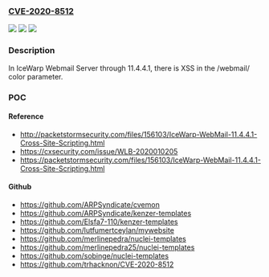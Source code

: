 ### [CVE-2020-8512](https://cve.mitre.org/cgi-bin/cvename.cgi?name=CVE-2020-8512)
![](https://img.shields.io/static/v1?label=Product&message=n%2Fa&color=blue)
![](https://img.shields.io/static/v1?label=Version&message=n%2Fa&color=blue)
![](https://img.shields.io/static/v1?label=Vulnerability&message=n%2Fa&color=brighgreen)

### Description

In IceWarp Webmail Server through 11.4.4.1, there is XSS in the /webmail/ color parameter.

### POC

#### Reference
- http://packetstormsecurity.com/files/156103/IceWarp-WebMail-11.4.4.1-Cross-Site-Scripting.html
- https://cxsecurity.com/issue/WLB-2020010205
- https://packetstormsecurity.com/files/156103/IceWarp-WebMail-11.4.4.1-Cross-Site-Scripting.html

#### Github
- https://github.com/ARPSyndicate/cvemon
- https://github.com/ARPSyndicate/kenzer-templates
- https://github.com/Elsfa7-110/kenzer-templates
- https://github.com/lutfumertceylan/mywebsite
- https://github.com/merlinepedra/nuclei-templates
- https://github.com/merlinepedra25/nuclei-templates
- https://github.com/sobinge/nuclei-templates
- https://github.com/trhacknon/CVE-2020-8512

